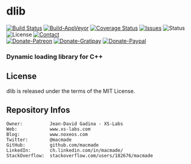dlib
====

[![Build Status](https://img.shields.io/travis/macmade/dlib.svg?branch=master&logo=travis&style=flat)](https://travis-ci.org/macmade/dlib)
[![Build-AppVeyor](https://ci.appveyor.com/api/projects/status/github/macmade/dlib?svg=true)](https://ci.appveyor.com/project/macmade/dlib)
[![Coverage Status](https://img.shields.io/coveralls/macmade/dlib.svg?branch=master&style=flat)](https://coveralls.io/r/macmade/dlib?branch=master)
[![Issues](http://img.shields.io/github/issues/macmade/dlib.svg?style=flat)](https://github.com/macmade/dlib/issues)
![Status](https://img.shields.io/badge/status-active-brightgreen.svg?style=flat)
![License](https://img.shields.io/badge/license-boost-brightgreen.svg?style=flat)
[![Contact](https://img.shields.io/badge/contact-@macmade-blue.svg?style=flat)](https://twitter.com/macmade)  
[![Donate-Patreon](https://img.shields.io/badge/donate-patreon-yellow.svg?style=flat)](https://patreon.com/macmade)
[![Donate-Gratipay](https://img.shields.io/badge/donate-gratipay-yellow.svg?style=flat)](https://www.gratipay.com/macmade)
[![Donate-Paypal](https://img.shields.io/badge/donate-paypal-yellow.svg?style=flat)](https://paypal.me/xslabs)

### Dynamic loading library for C++

License
-------

dlib is released under the terms of the MIT License.

Repository Infos
----------------

    Owner:          Jean-David Gadina - XS-Labs
    Web:            www.xs-labs.com
    Blog:           www.noxeos.com
    Twitter:        @macmade
    GitHub:         github.com/macmade
    LinkedIn:       ch.linkedin.com/in/macmade/
    StackOverflow:  stackoverflow.com/users/182676/macmade
